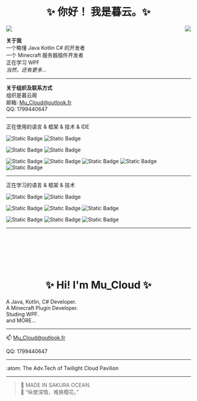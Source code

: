 <h1 align="center">✨ 你好！ 我是暮云。✨</h1>
<img src="https://github-readme-stats.vercel.app/api?username=MuCloudOfficial&show_icons=true&theme=github_dark&card_width=450&card_height=200"/>
<img align="right" src="https://github-readme-stats.vercel.app/api/top-langs/?username=MuCloudOfficial&layout=compact&theme=github_dark&card_width=380&card_height=200"/>

__关于我__  
一个略懂 Java Kotlin C# 的开发者  
一个 Minecraft 服务器插件开发者  
正在学习 WPF  
_当然，还有更多..._

---

__关于组织及联系方式__  
组织是暮云阁  
邮箱: Mu_Cloud@outlook.fr  
QQ: 1799440647

---

正在使用的语言 & 框架 & 技术 & IDE

![Static Badge](https://img.shields.io/badge/-java-blue?style=for-the-badge&logo=oracle&logoColor=white)
![Static Badge](https://img.shields.io/badge/-kotlin-purple?style=for-the-badge&logo=Kotlin&logoColor=white&color=purple)

![Static Badge](https://img.shields.io/badge/-bukkit-blue?style=for-the-badge)
![Static Badge](https://img.shields.io/badge/-mysql-blue?style=for-the-badge&logo=mysql&logoColor=white)


![Static Badge](https://img.shields.io/badge/-Pycharm-green?style=for-the-badge&logo=pycharm&logoColor=black&labelColor=white)
![Static Badge](https://img.shields.io/badge/-intellij_idea-red?style=for-the-badge&logo=intellijidea&logoColor=black&labelColor=white)
![Static Badge](https://img.shields.io/badge/-datagrip-pink?style=for-the-badge&logo=datagrip&logoColor=black&labelColor=white)
![Static Badge](https://img.shields.io/badge/-webstorm-aqua?style=for-the-badge&logo=webstorm&logoColor=black&labelColor=white)
![Static Badge](https://img.shields.io/badge/-visual_studio-purple?style=for-the-badge&logo=visualstudio)

---

正在学习的语言 & 框架 & 技术

![Static Badge](https://img.shields.io/badge/-C%23-purple?style=for-the-badge&logo=csharp)
![Static Badge](https://img.shields.io/badge/-python-blue?style=for-the-badge&logo=python&logoColor=white)

![Static Badge](https://img.shields.io/badge/-Hadoop-yellow?style=for-the-badge&logo=apachehadoop&logoColor=white)
![Static Badge](https://img.shields.io/badge/-Hive-yellow?style=for-the-badge&logo=apachehive&logoColor=white)
![Static Badge](https://img.shields.io/badge/-gradle-darkgreen?style=for-the-badge&logo=gradle&logoColor=white)

![Static Badge](https://img.shields.io/badge/-forge-black?style=for-the-badge)
![Static Badge](https://img.shields.io/badge/-fabric-black?style=for-the-badge)
![Static Badge](https://img.shields.io/badge/-WPF-blue?style=for-the-badge&logo=microsoft)


---

<br/><br/><br/><br/><br/>


<h1 align="center">✨ Hi! I'm Mu_Cloud ✨</h1>

A Java, Kotlin, C# Developer.  
A Minecraft Plugin Developer.    
Studing WPF.  
and MORE...  

---

📫 Mu_Cloud@outlook.fr  

QQ: 1799440647

---

:atom: The Adv.Tech of Twilight Cloud Pavilion

---

> 💮 MADE IN SAKURA OCEAN.  
> 💮 “纵使深情，难换樱花。”
